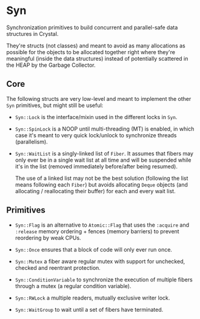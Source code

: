 # Syn

Synchronization primitives to build concurrent and parallel-safe data structures
in Crystal.

They're structs (not classes) and meant to avoid as many allocations as possible
for the objects to be allocated together right where they're meaningful (inside
the data structures) instead of potentially scattered in the HEAP by the Garbage
Collector.


## Core

The following structs are very low-level and meant to implement the other `Syn`
primitives, but might still be useful:

- `Syn::Lock` is the interface/mixin used in the different locks in `Syn`.

- `Syn::SpinLock` is a NOOP until multi-threading (MT) is enabled, in which case
  it's meant to very quick lock/unlock to synchronize threads (parallelism).

- `Syn::WaitList` is a singly-linked list of `Fiber`. It assumes that fibers may
  only ever be in a single wait list at all time and will be suspended while
  it's in the list (removed immediately before/after being resumed).

  The use of a linked list may not be the best solution (following the list
  means following each `Fiber`) but avoids allocating `Deque` objects (and
  allocating / reallocating their buffer) for each and every wait list.


## Primitives

- `Syn::Flag` is an alternative to `Atomic::Flag` that uses the `:acquire` and
  `:release` memory ordering + fences (memory barriers) to prevent reordering
  by weak CPUs.

- `Syn::Once` ensures that a block of code will only ever run once.

- `Syn::Mutex` a fiber aware regular mutex with support for unchecked, checked
  and reentrant protection.

- `Syn::ConditionVariable` to synchronize the execution of multiple fibers
  through a mutex (a regular condition variable).

- `Syn::RWLock` a multiple readers, mutually exclusive writer lock.

- `Syn::WaitGroup` to wait until a set of fibers have terminated.

